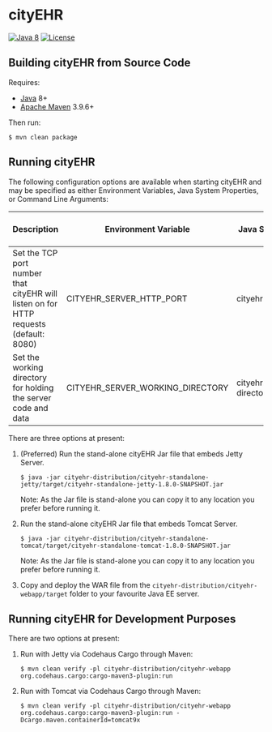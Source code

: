 # cityEHR

[![Java 8](https://img.shields.io/badge/java-8-blue.svg)](https://adoptopenjdk.net/)
[![License](https://img.shields.io/badge/license-LGPL%202.1-blue.svg)](https://www.gnu.org/licenses/lgpl-2.1.html)

## Building cityEHR from Source Code
Requires:
* [Java](https://bell-sw.com/pages/downloads/#jdk-8-lts) 8+
* [Apache Maven](https://maven.apache.org/download.cgi) 3.9.6+

Then run:
```shell
$ mvn clean package
```

## Running cityEHR

The following configuration options are available when starting cityEHR and may be specified as either Environment Variables, Java System Properties, or Command Line Arguments:

| Description                                                                           | Environment Variable | Java System Property | Command Line Argument |
|---------------------------------------------------------------------------------------|-|-|-|
| Set the TCP port number that cityEHR will listen on for HTTP requests (default: 8080) | CITYEHR_SERVER_HTTP_PORT | cityehr.server.http.port | --server-http-port |
| Set the working directory for holding the server code and data                        | CITYEHR_SERVER_WORKING_DIRECTORY | cityehr.server.working-directory | --server-working-directory |

There are three options at present:

1. (Preferred) Run the stand-alone cityEHR Jar file that embeds Jetty Server.
    ```shell
    $ java -jar cityehr-distribution/cityehr-standalone-jetty/target/cityehr-standalone-jetty-1.8.0-SNAPSHOT.jar
    ```
    Note: As the Jar file is stand-alone you can copy it to any location you prefer before running it.

2. Run the stand-alone cityEHR Jar file that embeds Tomcat Server.
    ```shell
    $ java -jar cityehr-distribution/cityehr-standalone-tomcat/target/cityehr-standalone-tomcat-1.8.0-SNAPSHOT.jar
    ```
   Note: As the Jar file is stand-alone you can copy it to any location you prefer before running it.

3. Copy and deploy the WAR file from the `cityehr-distribution/cityehr-webapp/target` folder to your favourite Java EE server.

## Running cityEHR for Development Purposes
There are two options at present:

1. Run with Jetty via Codehaus Cargo through Maven:
    ```shell
    $ mvn clean verify -pl cityehr-distribution/cityehr-webapp org.codehaus.cargo:cargo-maven3-plugin:run
    ```

2. Run with Tomcat via Codehaus Cargo through Maven:
    ```shell
    $ mvn clean verify -pl cityehr-distribution/cityehr-webapp org.codehaus.cargo:cargo-maven3-plugin:run -Dcargo.maven.containerId=tomcat9x
    ```
